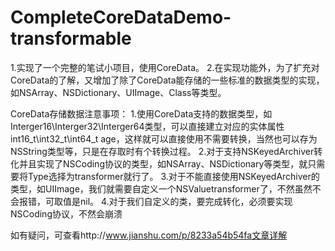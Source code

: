 # CompleteCoreDataDemo-transformable

1.实现了一个完整的笔试小项目，使用CoreData。
2.在实现功能外，为了扩充对CoreData的了解，又增加了除了CoreData能存储的一些标准的数据类型的实现，如NSArray、NSDictionary、UIImage、Class等类型。


CoreData存储数据注意事项：
1.使用CoreData支持的数据类型，如Interger16\Interger32\Interger64类型，可以直接建立对应的实体属性int16_t\int32_t\int64_t age，这样就可以直接使用不需要转换，当然也可以存为NSString类型等，只是在存取时有个转换过程。
2.对于支持NSKeyedArchiver转化并且实现了NSCoding协议的类型，如NSArray、NSDictionary等类型，就只需要将Type选择为transformer就行了。
3.对于不能直接使用NSKeyedArchiver的类型，如UIImage，我们就需要自定义一个NSValuetransformer了，不然虽然不会报错，可取值是nil。
4.对于我们自定义的类，要完成转化，必须要实现NSCoding协议，不然会崩溃

如有疑问，可查看http://www.jianshu.com/p/8233a54b54fa文章详解
